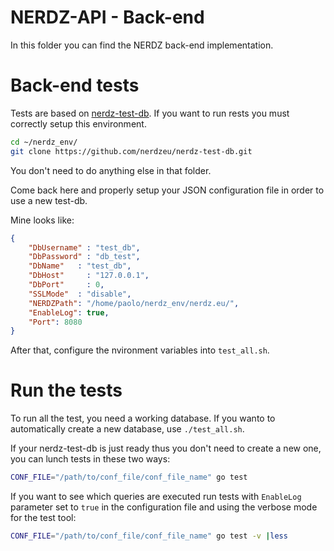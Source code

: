 NERDZ-API - Back-end
====================

In this folder you can find the NERDZ back-end implementation.

# Back-end tests

Tests are based on [nerdz-test-db](https://github.com/nerdzeu/nerdz-test-db). If you want to run rests you must correctly setup this environment.

```sh
cd ~/nerdz_env/
git clone https://github.com/nerdzeu/nerdz-test-db.git
```

You don't need to do anything else in that folder.

Come back here and properly setup your JSON configuration file in order to use a new test-db.

Mine looks like:
```json
{
    "DbUsername" : "test_db",
    "DbPassword" : "db_test",
    "DbName"   : "test_db",
    "DbHost"     : "127.0.0.1",
    "DbPort"     : 0,
    "SSLMode"  : "disable",
    "NERDZPath": "/home/paolo/nerdz_env/nerdz.eu/",
	"EnableLog": true,
    "Port": 8080
}
```

After that, configure the nvironment variables into `test_all.sh`.


# Run the tests

To run all the test, you need a working database. If you wanto to automatically create a new database, use `./test_all.sh`.

If your nerdz-test-db is just ready thus you don't need to create a new one, you can lunch tests in these two ways:

```sh
CONF_FILE="/path/to/conf_file/conf_file_name" go test
```

If you want to see which queries are executed run tests with `EnableLog` parameter set to `true` 
in the configuration file and using the verbose mode for the test tool:


```sh
CONF_FILE="/path/to/conf_file/conf_file_name" go test -v |less
```
